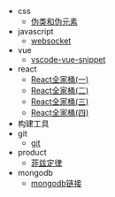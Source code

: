 
* css
  * [伪类和伪元素](/css/伪类和伪元素.md)
* javascript
  * [websocket](/js/WebSocket.md)
* vue
  * [vscode-vue-snippet](/vue/vscode-vue-snippet.md)
* react
  * [React全家桶(一)](/react/React全家桶(一).md)
  * [React全家桶(二)](/react/React全家桶(二).md)
  * [React全家桶(三)](/react/React全家桶(三).md)
  * [React全家桶(四)](/react/React全家桶(四).md)
* 构建工具
* git 
  * [git](/git/git.md)
* product
  * [菲兹定律](/product/Fitts-Law.md)
* mongodb
  * [mongodb链接](/mongodb/连接MongoDB数据库.md)